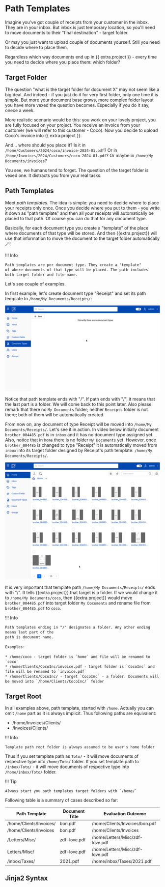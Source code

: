 # Path Templates

Imagine you've got couple of receipts from your customer in the inbox.
They are in your inbox. But inbox is just temporary location, so you'll need to move
documents to their "final destination" - target folder.

Or may you just want to upload couple of documents yourself. Still you need to decide
where to place them.

Regardless which way documents end up in {{ extra.project }} - every time you need
to decide where you place them: which folder?


## Target Folder

The question "what is the target folder for document X" may not seem like a big deal.
And indeed - if you just do it for very first folder, only one time it is simple.
But more your document base grows, more complex folder layout you have more vexed
the question becomes. Especially if you do it say, onece a week.

More realistic scenario would be this: you work on your lovely project,
you are fully focused on your project. You receive an invoice from your customer
(we will refer to this customer - Coco). Now you decide to upload Coco's invoice
into {{ extra.project }}.

And... where should you place it?
Is it in `/home/Customers/2024/coco/invoice-2024-01.pdf`?
Or in `/home/Invoices/2024/Customers/coco-2024-01.pdf`?
Or maybe in `/home/My Documents/invoices`?

You see, we humans tend to forget. The question of the target folder is vexed
one. It distracts you from your real tasks.

## Path Templates

Meet *path templates*. The idea is simple: you need to decide where to place
your receipts only once. Once you decide where you put to them - you write it
down as "path template" and then all your receipts will automatically be
placed to that path. Of course you can do that for any document type.

Basically, for each document type you create a "template" of
the place where documents of that type will be stored. And then {{extra.project}}
will use that information to move the document to the
target folder automatically :magic_wand:!


!!! Info

    Path templates are per document type. They create a "template"
    of where documents of that type will be placed. The path includes
    both target folder and file name.

Let's see couple of examples.

In first example, let's create document type "Receipt" and set its path
template to `/home/My Documents/Receipts/`:


![Create simple path template](./img/path-templates/create-simple-path-template.gif)

Notice that path template ends with "/". If path ends with "/", it means that
the last part is a folder. We will come back to this point later.
Also please remark that there no `My Documents` folder; neither
`Receipts` folder is not there; both of them will be automatically created.

From now on, any document of type Receipt will be moved into `/home/My Documents/Receipts/`.
Let's see it in action. In video below initially document `brother_004485.pdf` is in `inbox`
and it has no document type assigned yet. Also, notice that in `home` there is no folder `My Documents` yet.
However, once `brother_004485` is changed to type "Receipt" it is automatically moved from `inbox`
into its target folder designed by Receipt's path template: `/home/My Documents/Receipts/`.

![Move one doc from inbox to target](./img/path-templates/move-one-doc-from-inbox-to-target.gif)


It is very important that template path `/home/My Documents/Receipts/` ends
with "/". It tells {{extra.project}} that target is a folder. If we would
change it to `/home/My Documents/coco`, then {{extra.project}} would move
`brother_004485.pdf` into target folder `My Documents` and rename file from
`brother_004485.pdf` to `coco`.

!!! Info

    Path templates ending in "/" designates a folder. Any other ending means last part of the
    path is document name.

    Examples:

    * /home/coco - target folder is `home` and file will be renamed to `coco`
    * /home/Clients/CocoInc/invoice.pdf - target folder is `CocoInc` and file will be renamed to `invoice.pdf`
    * /home/Clients/CocoInc/ - target `CocoInc` - a folder. Documents will be moved into `/home/Clients/CocoInc/` folder


## Target Root

In all examples above, path template, started with `/home`. Actually you can omit `/home` part as it is
always implicit. Thus following paths are equivalent:

* /home/Invoices/Clients/
* /Invoices/Clients/

!!! Info

    Template path root folder is always assumed to be user's home folder

Thus if you set template path as `Toto/` - it will move documents of respective type into `/home/Toto/` folder.
If you set template path to `/inbox/Toto/` - it will move documents of respective type into `/home/inbox/Toto/` folder.


!!! Tip

    Always start you path templates target folders with `/home/`

Following table is a summary of cases described so far:

| Path Template           | Document Title                       | Evaluation Outcome             |
| ------------------------| ------------------------------------ |--------------------------------|
| /home/Clients/Invoices/ | bon.pdf                              | /home/Clients/Invoices/bon.pdf |
| /home/Clients/Invoices  | bon.pdf                              | /home/Clients/Invoices         |
| /Letters/Misc/          | zdf-love.pdf                         | /home/Letters/Misc/zdf-love.pdf|
| Letters/Misc/           | zdf-love.pdf                         | /home/Letters/Misc/zdf-love.pdf|
| /inbox/Taxes/           | 2021.pdf                             | /home/inbox/Taxes/2021.pdf     |

## Jinja2 Syntax




